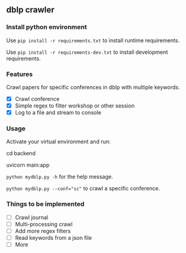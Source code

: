 ## dblp crawler

### Install python environment

Use `pip install -r requirements.txt` to install runtime requirements.

Use `pip install -r requirements-dev.txt` to install development requirements.

### Features

Crawl papers for specific conferences in dblp with multiple keywords.

- [X] Crawl conference
- [X] Simple regex to filter workshop or other session
- [X] Log to a file and stream to console

### Usage

Activate your virtual environment and run:

cd backend

uvicorn main:app

`python mydblp.py -h` for the help message.

`python mydblp.py --conf="sc"` to crawl a specific conference.

### Things to be implemented

- [ ] Crawl journal
- [ ] Multi-processing crawl
- [ ] Add more regex filters
- [ ] Read keywords from a json file
- [ ] More
